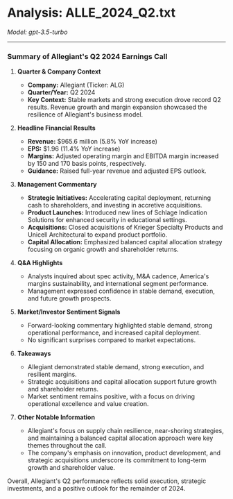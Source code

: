 # Analysis: ALLE_2024_Q2.txt

*Model: gpt-3.5-turbo*

---

### Summary of Allegiant's Q2 2024 Earnings Call

1. **Quarter & Company Context**
   - **Company:** Allegiant (Ticker: ALG)
   - **Quarter/Year:** Q2 2024
   - **Key Context:** Stable markets and strong execution drove record Q2 results. Revenue growth and margin expansion showcased the resilience of Allegiant's business model.

2. **Headline Financial Results**
   - **Revenue:** $965.6 million (5.8% YoY increase)
   - **EPS:** $1.96 (11.4% YoY increase)
   - **Margins:** Adjusted operating margin and EBITDA margin increased by 150 and 170 basis points, respectively.
   - **Guidance:** Raised full-year revenue and adjusted EPS outlook.

3. **Management Commentary**
   - **Strategic Initiatives:** Accelerating capital deployment, returning cash to shareholders, and investing in accretive acquisitions.
   - **Product Launches:** Introduced new lines of Schlage Indication Solutions for enhanced security in educational settings.
   - **Acquisitions:** Closed acquisitions of Krieger Specialty Products and Unicell Architectural to expand product portfolio.
   - **Capital Allocation:** Emphasized balanced capital allocation strategy focusing on organic growth and shareholder returns.

4. **Q&A Highlights**
   - Analysts inquired about spec activity, M&A cadence, America's margins sustainability, and international segment performance.
   - Management expressed confidence in stable demand, execution, and future growth prospects.

5. **Market/Investor Sentiment Signals**
   - Forward-looking commentary highlighted stable demand, strong operational performance, and increased capital deployment.
   - No significant surprises compared to market expectations.

6. **Takeaways**
   - Allegiant demonstrated stable demand, strong execution, and resilient margins.
   - Strategic acquisitions and capital allocation support future growth and shareholder returns.
   - Market sentiment remains positive, with a focus on driving operational excellence and value creation.

7. **Other Notable Information**
   - Allegiant's focus on supply chain resilience, near-shoring strategies, and maintaining a balanced capital allocation approach were key themes throughout the call.
   - The company's emphasis on innovation, product development, and strategic acquisitions underscore its commitment to long-term growth and shareholder value.

Overall, Allegiant's Q2 performance reflects solid execution, strategic investments, and a positive outlook for the remainder of 2024.